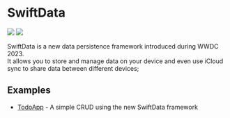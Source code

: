 # SwiftData 
<p align="left">
    <img src="https://img.shields.io/badge/iOS-17.0+-red.svg" />
    <img src="https://img.shields.io/badge/Xcode-15.0+-blue.svg" />
</p>
SwiftData is a new data persistence framework introduced during WWDC 2023. <br/>
It allows you to store and manage data on your device and even use iCloud sync to share data between different devices;

## Examples
- [TodoApp](https://github.com/rogertjr/learning-swiftUI/tree/master/SwiftData/TodoApp) - A simple CRUD using the new SwiftData framework